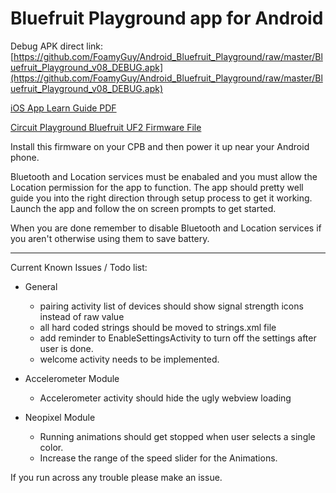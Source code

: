# Bluefruit Playground app for Android

Debug APK direct link: [https://github.com/FoamyGuy/Android_Bluefruit_Playground/raw/master/Bluefruit_Playground_v08_DEBUG.apk](https://github.com/FoamyGuy/Android_Bluefruit_Playground/raw/master/Bluefruit_Playground_v08_DEBUG.apk)

[iOS App Learn Guide PDF](https://cdn-learn.adafruit.com/downloads/pdf/bluefruit-playground-app.pdf)

[Circuit Playground Bluefruit UF2 Firmware File](https://adafru.it/HCh)

Install this firmware on your CPB and then power it up near your Android phone.

Bluetooth and Location services must be enabaled and you must allow the Location permission for the app to function.
The app should pretty well guide you into the right direction through setup process to get it working.
Launch the app and follow the on screen prompts to get started.


When you are done remember to disable Bluetooth and Location services if you aren't otherwise using them to save battery.

---

Current Known Issues / Todo list:
* General
    - pairing activity list of devices should show signal strength icons instead of raw value
    - all hard coded strings should be moved to strings.xml file
    - add reminder to EnableSettingsActivity to turn off the settings after user is done.
    - welcome activity needs to be implemented.
    
* Accelerometer Module
    - Accelerometer activity should hide the ugly webview loading

* Neopixel Module
    - Running animations should get stopped when user selects a single color.
    - Increase the range of the speed slider for the Animations.
    
    
If you run across any trouble please make an issue.




